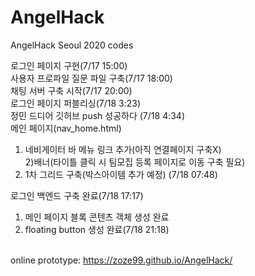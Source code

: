 # AngelHack
AngelHack Seoul 2020 codes<br>

로그인 페이지 구현(7/17 15:00)<br>
사용자 프로파일 질문 파일 구축(7/17 18:00)<br>
채팅 서버 구축 시작(7/17 20:00)<br>
로그인 페이지 퍼블리싱(7/18 3:23)<br>
정민 드디어 깃허브 push 성공하다 (7/18 4:34)<br>
메인 페이지(nav_home.html)<br>
1) 네비게이터 바 메뉴 링크 추가(아직 연결페이지 구축X) <br>
2)배너(타이틀 클릭 시 팀모집 등록 페이지로 이동 구축 필요)<br>
3) 1차 그리드 구축(박스아이템 추가 예정) (7/18 07:48)<br>

로그인 백엔드 구축 완료(7/18 17:17)<br>
1) 메인 페이지 블록 콘텐츠 객체 생성 완료
2) floating button 생성 완료(7/18 21:18)<br>

<br>online prototype:
https://zoze99.github.io/AngelHack/

